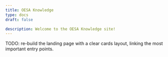 ```yaml
---
title: OESA Knowledge
type: docs
draft: false

description: Welcome to the OESA Knowledge site!
---
```


TODO: re-build the landing page with a clear cards layout, linking the most important entry points.

